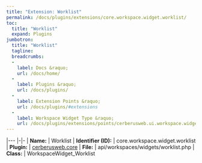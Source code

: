 ```yaml
---
title: "Extension: Worklist"
permalink: /docs/plugins/extensions/core.workspace.widget.worklist/
toc:
  title: "Worklist"
  expand: Plugins
jumbotron:
  title: "Worklist"
  tagline: 
  breadcrumbs:
  -
    label: Docs &raquo;
    url: /docs/home/
  -
    label: Plugins &raquo;
    url: /docs/plugins/
  -
    label: Extension Points &raquo;
    url: /docs/plugins/#extensions
  -
    label: Workspace Widget Type &raquo;
    url: /docs/plugins/extensions/points/cerberusweb.ui.workspace.widget/
---
```


|---
|-|-
| **Name:** | Worklist
| **Identifier (ID):** | core.workspace.widget.worklist
| **Plugin:** | [cerberusweb.core](/docs/plugins/cerberusweb.core/)
| **File:** | api/workspaces/widgets/worklist.php
| **Class:** | WorkspaceWidget_Worklist

